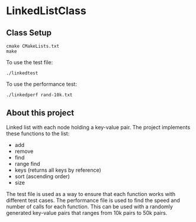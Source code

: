 # LinkedListClass


## Class Setup
```
cmake CMakeLists.txt
make
```
To use the test file:
```
./linkedtest
```

To use the performance test:
```
./linkedperf rand-10k.txt
```

## About this project
Linked list with each node holding a key-value pair.  The project implements these functions to the list:
- add
- remove
- find
- range find
- keys (returns all keys by reference)
- sort (ascending order)
- size


The test file is used as a way to ensure that each function works with different test cases.  The performance file is used to find the speed and number of calls for each function. This can be used with a randomly generated key-value pairs that ranges from 10k pairs to 50k pairs.
